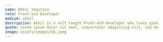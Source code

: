 ```yaml
---
name: Akhil Sagiraju
role: Front-end Developer
medium: akhil
description: Akhil is a self taught Front-end developer who loves open source software. He is also a proponent of minimalism and a frequent headbanger.
quote: Lorem ipsum dolor sit amet, consectetur adipiscing elit, sed do eiusmod tempor incididunt ut labore et dolore magna aliqua.
image: assets/images/SA.jpeg
---
```

